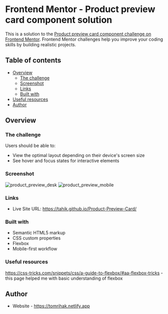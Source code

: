 # Frontend Mentor - Product preview card component solution

This is a solution to the [Product preview card component challenge on Frontend Mentor](https://www.frontendmentor.io/challenges/product-preview-card-component-GO7UmttRfa). Frontend Mentor challenges help you improve your coding skills by building realistic projects.

## Table of contents

- [Overview](#overview)
  - [The challenge](#the-challenge)
  - [Screenshot](#screenshot)
  - [Links](#links)
  - [Built with](#built-with)
- [Useful resources](#useful-resources)
- [Author](#author)

## Overview

### The challenge

Users should be able to:

- View the optimal layout depending on their device's screen size
- See hover and focus states for interactive elements

### Screenshot

![product_preview_desk](https://user-images.githubusercontent.com/88402992/177294892-fb6b12db-3f52-4bf2-9e0b-c97237a1d5f7.jpg)
![product_preview_mobile](https://user-images.githubusercontent.com/88402992/177294894-d1608c2d-6ed8-4106-9dab-67f675d98e85.jpg)

### Links

- Live Site URL: https://tahik.github.io/Product-Preview-Card/

### Built with

- Semantic HTML5 markup
- CSS custom properties
- Flexbox
- Mobile-first workflow

### Useful resources

https://css-tricks.com/snippets/css/a-guide-to-flexbox/#aa-flexbox-tricks - this page helped me with basic understanding of flexbox

## Author

- Website - https://tomrihak.netlify.app
